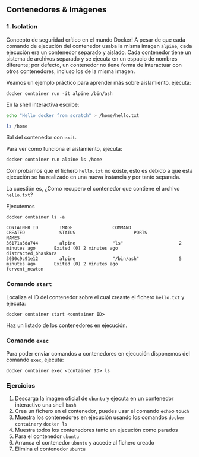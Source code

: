 ## Contenedores & Imágenes

### 1. Isolation

Concepto de seguridad crítico en el mundo Docker! A pesar de que cada comando de ejecución del contenedor usaba la misma imagen `alpine`, cada ejecución era un contenedor separado y aislado. Cada contenedor tiene un sistema de archivos separado y se ejecuta en un espacio de nombres diferente; por defecto, un contenedor no tiene forma de interactuar con otros contenedores, incluso los de la misma imagen. 

Veamos un ejemplo práctico para aprender más sobre aislamiento, ejecuta:
```
docker container run -it alpine /bin/ash
```

En la shell interactiva escribe:
```sh
echo "Hello docker from scratch" > /home/hello.txt

ls /home
```

Sal del contenedor con `exit`.

Para ver como funciona el aislamiento, ejecuta:
```
docker container run alpine ls /home
```

Comprobamos que el fichero `hello.txt` no existe, esto es debido a que esta ejecución se ha realizado en una nueva instancia y por tanto separada.

La cuestión es, ¿Como recupero el contenedor que contiene el archivo `hello.txt`?

Ejecutemos

```
docker container ls -a
```
```
CONTAINER ID        IMAGE               COMMAND                  CREATED             STATUS                      PORTS               NAMES
36171a5da744        alpine              "ls"                     2 minutes ago       Exited (0) 2 minutes ago                        distracted_bhaskara
3030c9c91e12        alpine              "/bin/ash"               5 minutes ago       Exited (0) 2 minutes ago                        fervent_newton
```

### Comando `start`
Localiza el ID del contenedor sobre el cual creaste el fichero `hello.txt` y ejecuta:
```
docker container start <container ID>
```
Haz un listado de los contenedores en ejecución.

### Comando `exec`
Para poder enviar comandos a contenedores en ejecución disponemos del comando `exec`, ejecuta:

```
docker container exec <container ID> ls
```

### Ejercicios
1. Descarga la imagen oficial de `ubuntu` y ejecuta en un contenedor interactivo una shell `bash`
2. Crea un fichero en el contenedor, puedes usar el comando `echo`o `touch`
3. Muestra los contenedores en ejecución usando los comandos `docker container`y `docker ls`
4. Muestra todos los contenedores tanto en ejecución como parados
5. Para el contenedor `ubuntu`
6. Arranca el contenedor `ubuntu` y accede al fichero creado
7. Elimina el contenedor `ubuntu`



